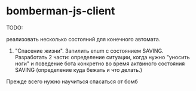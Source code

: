 # bomberman-js-client

TODO:

реализовать несколько состояний для конечного автомата.

1) "Спасение жизни". Запилить enum с состоянием SAVING.
Разработать 2 части: определение ситуации, когда нужно "уносить ноги" и поведение бота конкретно во время актвиного состояния SAVING (определение куда бежать и что делать.)

Прежде всего нужно научиться спасаться от бомб